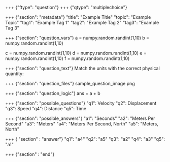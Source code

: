 +++ {"ftype": "question"}
+++ {"qtype": "multiplechoice"}

+++ {"section": "metadata"}
"title": "Example Title"
"topic": "Example Topic"
"tag1": "Example Tag 1"
"tag2": "Example Tag 2"
"tag3": "Example Tag 3"

+++ {"section": "question_vars"}
a = numpy.random.randint(1,10)
b = numpy.random.randint(1,10)

c = numpy.random.randint(1,10)
d = numpy.random.randint(1,10)
e = numpy.random.randint(1,10)
f = numpy.random.randint(1,10)

+++ {"section": "question_text"}
Match the units with the correct physical quantity:

+++ {"section": "question_files"}
sample_question_image.png

+++ {"section": "question_logic"}
ans = a + b

+++ {"section": "possible_questions"}
"q1": Velocity
"q2": Displacement
"q3": Speed
"q4": Distance
"q5": Time

+++ {"section": "possible_answers"}
"a1": "Seconds"
"a2": "Meters Per Second"
"a3": "Meters"
"a4": "Meters Per Second, North"
"a5": "Meters, North"

+++ { "section" : "answer"}
"q1": "a4"
"q2": "a5"
"q3": "a2"
"q4": "a3"
"q5": "a1"

+++ {"section" : "end"}
